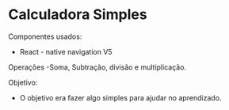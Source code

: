 # Calculadora Simples

Componentes usados:

- React - native navigation V5

Operações 
-Soma, Subtração, divisão e multiplicação.

Objetivo:

- O objetivo era fazer algo simples para ajudar no aprendizado.

